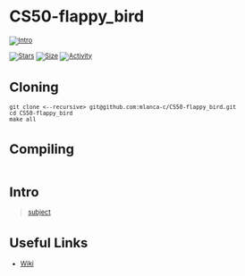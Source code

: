 # CS50-flappy_bird

 <small description of project>

[![Intro](https://img.shields.io/badge/Cursus-CS50-flappy_bird-success?style=for-the-badge&logo=42)](https://github.com/mlanca-c/CS50-flappy_bird)
 
 [![Stars](https://img.shields.io/github/stars/mlanca-c/CS50-flappy_bird?color=ffff00&label=Stars&logo=Stars&style=?style=flat)](https://github.com/mlanca-c/CS50-flappy_bird)
 [![Size](https://img.shields.io/github/repo-size/mlanca-c/CS50-flappy_bird?color=blue&label=Size&logo=Size&style=?style=flat)](https://github.com/mlanca-c/CS50-flappy_bird)
 [![Activity](https://img.shields.io/github/last-commit/mlanca-c/CS50-flappy_bird?color=red&label=Last%20Commit&style=flat)](https://github.com/mlanca-c/CS50-flappy_bird)
 
# Cloning

 ```
 git clone <--recursive> git@github.com:mlanca-c/CS50-flappy_bird.git
 cd CS50-flappy_bird
 make all
 ```
 
# Compiling
 
 ```
 ```

# Intro

 > [subject](subject.pdf)

# Useful Links

 * [Wiki](https://github.com/mlanca-c/CS50-flappy_bird/wiki)
